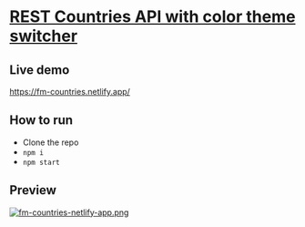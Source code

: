 # [REST Countries API with color theme switcher](https://www.frontendmentor.io/challenges/rest-countries-api-with-color-theme-switcher-5cacc469fec04111f7b848ca)

## Live demo

https://fm-countries.netlify.app/

## How to run

- Clone the repo
- `npm i`
- `npm start`

## Preview

[![fm-countries-netlify-app.png](https://i.postimg.cc/Pr2qFtr1/fm-countries-netlify-app.png)](https://postimg.cc/crtZvG3J)
